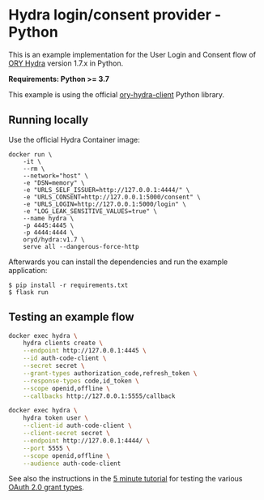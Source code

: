 Hydra login/consent provider - Python
======================================

This is an example implementation for the User Login and Consent flow of 
[ORY Hydra](https://www.ory.sh/docs/hydra/) version 1.7.x in Python.

**Requirements: Python >= 3.7**

This example is using the official
[ory-hydra-client](https://github.com/ory/sdk/tree/master/clients/hydra/python) Python library.

Running locally
---------------

Use the official Hydra Container image:

```shell
docker run \
    -it \
    --rm \
    --network="host" \
    -e "DSN=memory" \
    -e "URLS_SELF_ISSUER=http://127.0.0.1:4444/" \
    -e "URLS_CONSENT=http://127.0.0.1:5000/consent" \
    -e "URLS_LOGIN=http://127.0.0.1:5000/login" \
    -e "LOG_LEAK_SENSITIVE_VALUES=true" \
    --name hydra \
    -p 4445:4445 \
    -p 4444:4444 \
    oryd/hydra:v1.7 \
    serve all --dangerous-force-http
```

Afterwards you can install the dependencies and run the example application:


```shell
$ pip install -r requirements.txt
$ flask run
```


## Testing an example flow

```sh
docker exec hydra \
    hydra clients create \
    --endpoint http://127.0.0.1:4445 \
    --id auth-code-client \
    --secret secret \
    --grant-types authorization_code,refresh_token \
    --response-types code,id_token \
    --scope openid,offline \
    --callbacks http://127.0.0.1:5555/callback
```

```sh
docker exec hydra \
    hydra token user \
    --client-id auth-code-client \
    --client-secret secret \
    --endpoint http://127.0.0.1:4444/ \
    --port 5555 \
    --scope openid,offline \
    --audience auth-code-client
```

See also the instructions in the
[5 minute tutorial](https://www.ory.sh/docs/hydra/5min-tutorial) for testing
the various [OAuth 2.0 grant types](https://oauth.net/2/grant-types/).
